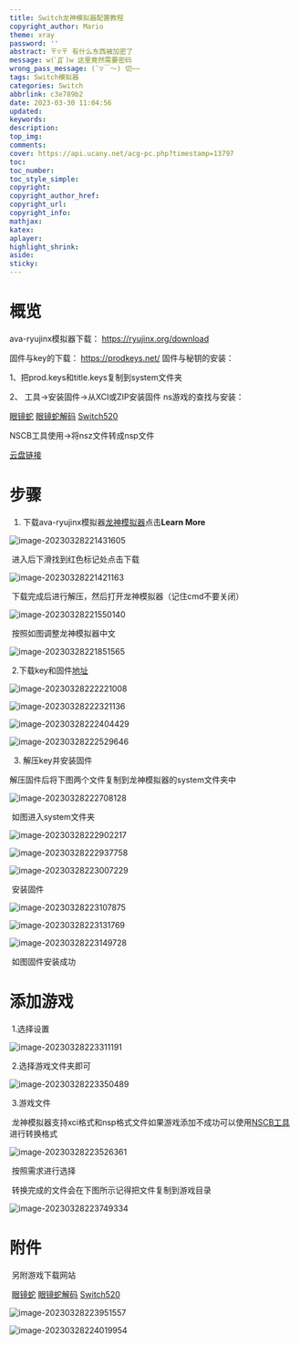 ```yaml
---
title: Switch龙神模拟器配置教程
copyright_author: Mario
theme: xray
password: ''
abstract: 〒▽〒 有什么东西被加密了
message: w(ﾟДﾟ)w 这里竟然需要密码
wrong_pass_message: (ˉ▽￣～) 切~~
tags: Switch模拟器
categories: Switch
abbrlink: c3e789b2
date: 2023-03-30 11:04:56
updated:
keywords:
description:
top_img:
comments:
cover: https://api.ucany.net/acg-pc.php?timestamp=13797
toc:
toc_number:
toc_style_simple:
copyright:
copyright_author_href:
copyright_url:
copyright_info:
mathjax:
katex:
aplayer:
highlight_shrink:
aside:
sticky:
---
```


# 概览

ava-ryujinx模拟器下载： https://ryujinx.org/download 

固件与key的下载： https://prodkeys.net/ 固件与秘钥的安装： 

 1、把prod.keys和title.keys复制到system文件夹

 2、 工具→安装固件→从XCI或ZIP安装固件 ns游戏的查找与安装：

[眼镜蛇](https://softcobra.com/ntdo/ntdo-swh/)  [眼镜蛇解码](https://nin10news.com/decode/)  [Switch520](https://xxxxx520.com/)

NSCB工具使用→将nsz文件转成nsp文件

[云盘链接](https://www.123pan.com/s/oDqA-wHSyh.html)

# 步骤

1. 下载ava-ryujinx模拟器[龙神模拟器](https://ryujinx.org/download )点击**Learn More**

![image-20230328221431605](https://obsidian-1306832247.cos.ap-nanjing.myqcloud.com/blog/202303301108452.png)

​	进入后下滑找到红色标记处点击下载

![image-20230328221421163](https://obsidian-1306832247.cos.ap-nanjing.myqcloud.com/blog/202303301108434.png)

​	下载完成后进行解压，然后打开龙神模拟器（记住cmd不要关闭）

![image-20230328221550140](https://obsidian-1306832247.cos.ap-nanjing.myqcloud.com/blog/202303301108460.png)

​	按照如图调整龙神模拟器中文

![image-20230328221851565](https://obsidian-1306832247.cos.ap-nanjing.myqcloud.com/blog/202303301109749.png)

​	2.下载key和固件[地址]( https://prodkeys.net/)

![image-20230328222221008](https://obsidian-1306832247.cos.ap-nanjing.myqcloud.com/blog/202303301109810.png)

![image-20230328222321136](https://obsidian-1306832247.cos.ap-nanjing.myqcloud.com/blog/202303301109734.png)

![image-20230328222404429](https://obsidian-1306832247.cos.ap-nanjing.myqcloud.com/blog/202303301109761.png)

![image-20230328222529646](https://obsidian-1306832247.cos.ap-nanjing.myqcloud.com/blog/202303301109903.png)

3. 解压key并安装固件

解压固件后将下图两个文件复制到龙神模拟器的system文件夹中

![image-20230328222708128](https://obsidian-1306832247.cos.ap-nanjing.myqcloud.com/blog/202303301109709.png)

​	如图进入system文件夹

![image-20230328222902217](https://obsidian-1306832247.cos.ap-nanjing.myqcloud.com/blog/202303301109512.png)

![image-20230328222937758](https://obsidian-1306832247.cos.ap-nanjing.myqcloud.com/blog/202303301109288.png)

![image-20230328223007229](https://obsidian-1306832247.cos.ap-nanjing.myqcloud.com/blog/202303301109308.png)

​	安装固件

![image-20230328223107875](https://obsidian-1306832247.cos.ap-nanjing.myqcloud.com/blog/202303301109503.png)

![image-20230328223131769](https://obsidian-1306832247.cos.ap-nanjing.myqcloud.com/blog/202303301109687.png)

![image-20230328223149728](https://obsidian-1306832247.cos.ap-nanjing.myqcloud.com/blog/202303301109922.png)

​	如图固件安装成功

# 添加游戏

​	1.选择设置

![image-20230328223311191](https://obsidian-1306832247.cos.ap-nanjing.myqcloud.com/blog/202303301109947.png)

​	2.选择游戏文件夹即可

![image-20230328223350489](https://obsidian-1306832247.cos.ap-nanjing.myqcloud.com/blog/202303301109854.png)

​	3.游戏文件

​	龙神模拟器支持xci格式和nsp格式文件如果游戏添加不成功可以使用[NSCB工具](https://www.123pan.com/s/oDqA-wHSyh.html)进行转换格式

![image-20230328223526361](https://obsidian-1306832247.cos.ap-nanjing.myqcloud.com/blog/202303301109320.png)

​	按照需求进行选择

​	转换完成的文件会在下图所示记得把文件复制到游戏目录

![image-20230328223749334](https://obsidian-1306832247.cos.ap-nanjing.myqcloud.com/blog/202303301109216.png)

# 附件

​	另附游戏下载网站

​	[眼镜蛇](https://softcobra.com/ntdo/ntdo-swh/)  [眼镜蛇解码](https://nin10news.com/decode/)  [Switch520](https://xxxxx520.com/)

![image-20230328223951557](https://obsidian-1306832247.cos.ap-nanjing.myqcloud.com/blog/202303301109887.png)

![image-20230328224019954](https://obsidian-1306832247.cos.ap-nanjing.myqcloud.com/blog/202303301109742.png)
